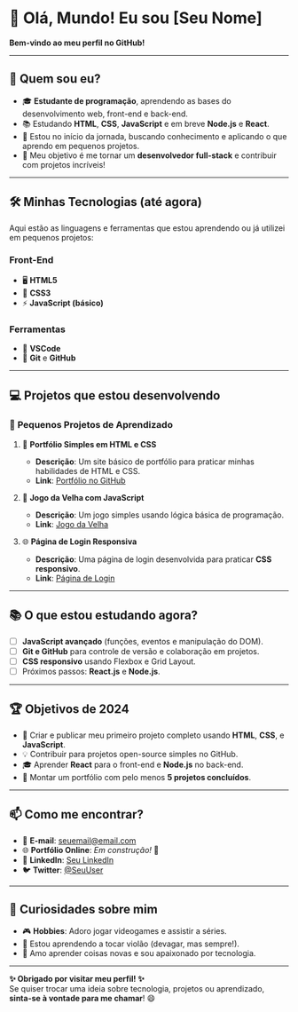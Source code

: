# 👋 Olá, Mundo! Eu sou [Seu Nome]  
**Bem-vindo ao meu perfil no GitHub!**

---

## 🚀 **Quem sou eu?**

- 🎓 **Estudante de programação**, aprendendo as bases do desenvolvimento web, front-end e back-end.
- 📚 Estudando **HTML**, **CSS**, **JavaScript** e em breve **Node.js** e **React**.
- 🌱 Estou no início da jornada, buscando conhecimento e aplicando o que aprendo em pequenos projetos.
- 🎯 Meu objetivo é me tornar um **desenvolvedor full-stack** e contribuir com projetos incríveis!

---

## 🛠️ **Minhas Tecnologias (até agora)**

Aqui estão as linguagens e ferramentas que estou aprendendo ou já utilizei em pequenos projetos:  

### **Front-End**
- 🖥️ **HTML5**  
- 🎨 **CSS3**  
- ⚡ **JavaScript (básico)**  

### **Ferramentas**
- 📝 **VSCode**  
- 🔧 **Git** e **GitHub**  

---

## 💻 **Projetos que estou desenvolvendo**

### 🚧 **Pequenos Projetos de Aprendizado**
1. 📝 **Portfólio Simples em HTML e CSS**  
   - **Descrição**: Um site básico de portfólio para praticar minhas habilidades de HTML e CSS.  
   - **Link**: [Portfólio no GitHub](#)

2. 🎲 **Jogo da Velha com JavaScript**  
   - **Descrição**: Um jogo simples usando lógica básica de programação.  
   - **Link**: [Jogo da Velha](#)

3. 🌐 **Página de Login Responsiva**  
   - **Descrição**: Uma página de login desenvolvida para praticar **CSS responsivo**.  
   - **Link**: [Página de Login](#)

---

## 📚 **O que estou estudando agora?**

- [ ] **JavaScript avançado** (funções, eventos e manipulação do DOM).  
- [ ] **Git e GitHub** para controle de versão e colaboração em projetos.  
- [ ] **CSS responsivo** usando Flexbox e Grid Layout.  
- [ ] Próximos passos: **React.js** e **Node.js**.

---

## 🏆 **Objetivos de 2024**

- 🚀 Criar e publicar meu primeiro projeto completo usando **HTML**, **CSS**, e **JavaScript**.  
- 💡 Contribuir para projetos open-source simples no GitHub.  
- 🎓 Aprender **React** para o front-end e **Node.js** no back-end.  
- 🧩 Montar um portfólio com pelo menos **5 projetos concluídos**.  

---

## 📫 **Como me encontrar?**

- 💬 **E-mail**: [seuemail@email.com](mailto:seuemail@email.com)  
- 🌐 **Portfólio Online**: *Em construção!* 🚧  
- 💼 **LinkedIn**: [Seu LinkedIn](https://linkedin.com/in/seu-nome)  
- 🐦 **Twitter**: [@SeuUser](https://twitter.com/SeuUser)  

---

## 🌟 **Curiosidades sobre mim**

- 🎮 **Hobbies**: Adoro jogar videogames e assistir a séries.  
- 🎸 Estou aprendendo a tocar violão (devagar, mas sempre!).  
- 📖 Amo aprender coisas novas e sou apaixonado por tecnologia.

---

**✨ Obrigado por visitar meu perfil! ✨**  
Se quiser trocar uma ideia sobre tecnologia, projetos ou aprendizado, **sinta-se à vontade para me chamar**! 😄  
